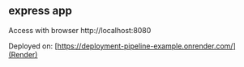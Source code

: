 ## express app

Access with browser http://localhost:8080

Deployed on: [https://deployment-pipeline-example.onrender.com/](Render)
